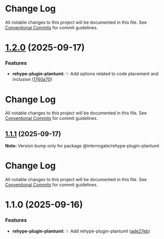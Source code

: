 # Change Log

All notable changes to this project will be documented in this file. See
[Conventional Commits](https://conventionalcommits.org) for commit guidelines.

# [1.2.0](https://github.com/interrogate-io/interrogate/compare/@interrogate/rehype-plugin-plantuml@1.1.1...@interrogate/rehype-plugin-plantuml@1.2.0) (2025-09-17)

### Features

- **rehype-plugin-plantuml:** :sparkles: Add options related to code placement and inclusion
  ([1760a70](https://github.com/interrogate-io/interrogate/commit/1760a70e1629cf635061fe23a6905d1063d34fc6))

# Change Log

All notable changes to this project will be documented in this file. See
[Conventional Commits](https://conventionalcommits.org) for commit guidelines.

## [1.1.1](https://github.com/interrogate-io/interrogate/compare/@interrogate/rehype-plugin-plantuml@1.1.0...@interrogate/rehype-plugin-plantuml@1.1.1) (2025-09-17)

**Note:** Version bump only for package @interrogate/rehype-plugin-plantuml

# Change Log

All notable changes to this project will be documented in this file. See
[Conventional Commits](https://conventionalcommits.org) for commit guidelines.

# 1.1.0 (2025-09-16)

### Features

- **rehype-plugin-plantuml:** :sparkles: Add rehype-plugin-plantuml
  ([ade27eb](https://github.com/interrogate-io/interrogate/commit/ade27eb0438050d9c78b9cc4f54d2d2078bf8f0c))
